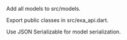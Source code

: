 Add all models to src/models.

Export public classes in src/exa_api.dart.

Use JSON Serializable for model serialization.

